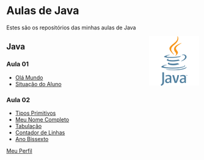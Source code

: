 # Aulas de Java
Estes são os repositórios das minhas aulas de Java

<img align="right" src="img/java.png" width="130">

## Java

### Aula 01
* [Olá Mundo](https://github.com/phStefen/aulas-java/tree/master/projetos/aula-01/OlaMundo)
* [Situação do Aluno](https://github.com/phStefen/aulas-java/tree/master/projetos/aula-01/SituacaoAluno)

### Aula 02
* [Tipos Primitivos](https://github.com/phStefen/aulas-java/tree/master/projetos/aula-02/TiposPrimitivos)
* [Meu Nome Completo](https://github.com/phStefen/aulas-java/tree/master/projetos/aula-02/MeuNome)
* [Tabulação](https://github.com/phStefen/aulas-java/tree/master/projetos/aula-02/Tabulacao)
* [Contador de Linhas](https://github.com/phStefen/aulas-java/tree/master/projetos/aula-02/ContadorLinhas)
* [Ano Bissexto](https://github.com/phStefen/aulas-java/tree/master/projetos/aula-02/AnoBissexto)

[Meu Perfil](http://phstefen.github.io/)
